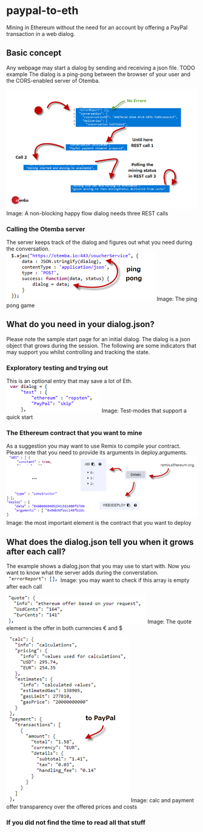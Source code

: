 ﻿# paypal-to-eth
Mining in Ethereum without the need for an account by offering a PayPal transaction in a web dialog.
## Basic concept
Any webpage may start a dialog by sending and receiving a json file. TODO example
The dialog is a ping-pong between the browser of your user and the CORS-enabled server of Otemba.

![States of a happy flow](https://raw.githubusercontent.com/Otemba/paypal-to-eth/master/images/statesWithText.png)
Image: A non-blocking happy flow dialog needs three REST calls
### Calling the Otemba server
The server keeps track of the dialog and figures out what you need during the conversation. 
![Sample REST Call](https://raw.githubusercontent.com/Otemba/paypal-to-eth/master/images/sampleRESTCall.png)
Image: The ping pong game
## What do you need in your dialog.json?
Please note the sample start page for an initial dialog. The dialog is a json object that grows during the session. The following are some indicators that may support you whilst controlling and tracking the state.
### Exploratory testing and trying out
This is an optional entry that may save a lot of Eth.
![Test Modes](https://raw.githubusercontent.com/Otemba/paypal-to-eth/master/images/testModes.png)
Image: Test-modes that support a quick start
### The Ethereum contract that you want to mine
As a suggestion you may want to use Remix to compile your contract. Please note that you need to provide its arguments in deploy.arguments.
	![The contract](https://raw.githubusercontent.com/Otemba/paypal-to-eth/master/images/theContract.png)
Image: the most important element is the contract that you want to deploy
## What does the dialog.json tell you when it grows after each call?
The example shows a dialog.json that you may use to start with. Now you want to know what the server adds during the converstation.
![The errorReport](https://raw.githubusercontent.com/Otemba/paypal-to-eth/master/images/errorReport.png)
Image: you may want to check if this array is empty after each call

![The quote](https://raw.githubusercontent.com/Otemba/paypal-to-eth/master/images/theQuote.png)
Image: The quote element is the offer in both currencies € and $

![The calculation](https://raw.githubusercontent.com/Otemba/paypal-to-eth/master/images/theCalculation.png)
Image: calc and payment offer transparency over the offered prices and costs



### If you did not find the time to read all that stuff




 

<!--stackedit_data:
eyJoaXN0b3J5IjpbMzIyNjI3ODUwLDE4NjA1ODczMDMsMTU2MD
UxMjg4NSwtMTg1NzY4NTQxMSw0NTY1Nzk0OTcsMTE5NTcxNDgz
OSwtMTE2MDUzNTYzLDE3ODAxNjY3NTQsMjIzMjk1NTIsLTE0OD
YzMjAzMjAsLTQxMDAwMDcyMywtNjM2NzQwNjgyLDE1MzgzNjQ0
NTYsMTM3OTY5MzQ5OSw3NTU1Mjk1NThdfQ==
-->
